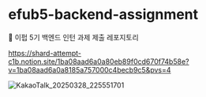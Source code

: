 # efub5-backend-assignment

💙 이펍 5기 백엔드 인턴 과제 제출 레포지토리

https://shard-attempt-c1b.notion.site/1ba08aad6a0a80eb89f0cd670f74b58e?v=1ba08aad6a0a8185a757000c4becb9c5&pvs=4

![KakaoTalk_20250328_225551701](https://github.com/user-attachments/assets/c62bbc09-e350-40bc-9d59-4819a6f19f59)
